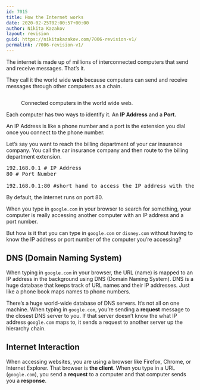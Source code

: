 ```yaml
---
id: 7015
title: How the Internet works
date: 2020-02-25T02:00:57+00:00
author: Nikita Kazakov
layout: revision
guid: https://nikitakazakov.com/7006-revision-v1/
permalink: /7006-revision-v1/
---
```

The internet is made up of millions of interconnected computers that send and receive messages. That&#8217;s it. 

They call it the world wide **web** because computers can send and receive messages through other computers as a chain. <figure class="wp-block-image size-large">

<img src="https://nikitakazakov.com/wp-content/uploads/2020/02/computer_networks-1-1024x769.png" alt="" class="wp-image-7008" srcset="https://nikitakazakov.com/wp-content/uploads/2020/02/computer_networks-1-1024x769.png 1024w, https://nikitakazakov.com/wp-content/uploads/2020/02/computer_networks-1-300x225.png 300w, https://nikitakazakov.com/wp-content/uploads/2020/02/computer_networks-1-768x577.png 768w, https://nikitakazakov.com/wp-content/uploads/2020/02/computer_networks-1.png 1404w" sizes="(max-width: 1024px) 100vw, 1024px" /> <figcaption>Connected computers in the world wide web.</figcaption></figure> 

Each computer has two ways to identify it. An **IP Address** and a **Port.**

An IP Address is like a phone number and a port is the extension you dial once you connect to the phone number.

Let&#8217;s say you want to reach the billing department of your car insurance company. You call the car insurance company and then route to the billing department extension.

<pre class="EnlighterJSRAW" data-enlighter-language="generic" data-enlighter-theme="" data-enlighter-highlight="" data-enlighter-linenumbers="" data-enlighter-lineoffset="" data-enlighter-title="" data-enlighter-group="">192.168.0.1 # IP Address
80 # Port Number

192.168.0.1:80 #short hand to access the IP address with the specific port number.</pre>

By default, the internet runs on port 80.

When you type in `google.com` in your browser to search for something, your computer is really accessing another computer with an IP address and a port number.

But how is it that you can type in `google.com` or `disney.com` without having to know the IP address or port number of the computer you&#8217;re accessing?

## DNS (Domain Naming System)

When typing in `google.com` in your browser, the URL (name) is mapped to an IP address in the background using DNS (Domain Naming System). DNS is a huge database that keeps track of URL names and their IP addresses. Just like a phone book maps names to phone numbers.

There&#8217;s a huge world-wide database of DNS servers. It&#8217;s not all on one machine. When typing in `google.com`, you&#8217;re sending a **request** message to the closest DNS server to you. If that server doesn&#8217;t know the what IP address `google.com` maps to, it sends a request to another server up the hierarchy chain.

## Internet Interaction

When accessing websites, you are using a browser like Firefox, Chrome, or Internet Explorer. That browser is **the client**. When you type in a URL (`google.com`), you send a **request** to a computer and that computer sends you a **response**.